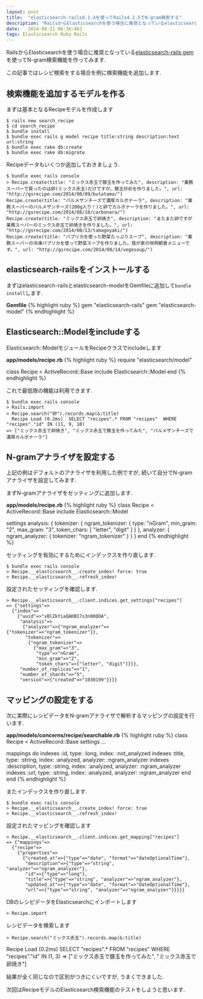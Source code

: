 ```yaml
---
layout: post
title:  "elasticsearch-rails0.1.4を使ってRails4.1.5でN-gram検索する"
description: "RailsからElasticsearchを使う場合に推奨となっているelasticsearch-rails gemを使ってN-gram検索機能を作ってみます."
date:   2014-08-21 06:36:46J
tags: Elasticsearch Ruby Rails
---
```


RailsからElasticsearchを使う場合に推奨となっている[elasticsearch-rails gem](https://github.com/elasticsearch/elasticsearch-rails)を使ってN-gram検索機能を作ってみます.

この記事ではレシピ検索をする場合を例に検索機能を追加します.

## 検索機能を追加するモデルを作る

まずは基本となるRecipeモデルを作成します

    $ rails new search_recipe
    $ cd search_recipe
    $ bundle install
    $ bundle exec rails g model recipe title:string description:text url:string
    $ bundle exec rake db:create
    $ bundle exec rake db:migrate

Recipeデータもいくつか追加しておきましょう.

    $ bundle exec rails console
    > Recipe.create(title: "ミックス赤玉で豚玉を作ってみた", description: "業務スーパーで買ったのは卵(ミックス赤玉)だけですが、豚玉炒めを作りました。", url: "http://gsrecipe.com/2014/08/09/butatama/")
    Recipe.create(title: "パルメザンチーズで濃厚カルボナーラ", description: "業務スーパーのパルメザンチーズ(200g入り！)と卵でカルボナーラを作りました。", url: "http://gsrecipe.com/2014/08/10/carbonara/")
    Recipe.create(title: "ミックス赤玉で卵焼き", description: "またまた卵ですが業務スーパーのミックス赤玉で卵焼きを作りました。", url: "http://gsrecipe.com/2014/08/13/tamagoyaki/")
    Recipe.create(title: "パプリカを使った野菜たっぷりスープ", description: "業務スーパーの冷凍パプリカを使って野菜スープを作りました。我が家の恒例朝食メニューです。", url: "http://gsrecipe.com/2014/08/14/vegesoup/")

## elasticsearch-railsをインストールする

まずはelasticsearch-railsとelasticsearch-modelをGemfileに追加して```bundle install```します.

**Gemfile**
{% highlight ruby %}
gem "elasticsearch-rails"
gem "elasticsearch-model"
{% endhighlight %}

## Elasticsearch::Modelをincludeする

Elasticsearch::ModelモジュールをRecipeクラスでincludeします

**app/models/recipe.rb**
{% highlight ruby %}
require "elasticsearch/model"

class Recipe < ActiveRecord::Base
  include Elasticsearch::Model
end
{% endhighlight %}

これで最低限の機能は利用できます.

    $ bundle exec rails console
    > Rails.import
    > Recipe.search("卵").records.map(&:title)
      Recipe Load (0.2ms)  SELECT "recipes".* FROM "recipes"  WHERE "recipes"."id" IN (11, 9, 10)
    => ["ミックス赤玉で卵焼き", "ミックス赤玉で豚玉を作ってみた", "パルメザンチーズで濃厚カルボナーラ"]

## N-gramアナライザを設定する

上記の例はデフォルトのアナライザを利用した例ですが, 続いて自分でN-gramアナライザを設定してみます.

まずN-gramアナライザをセッティングに追加します.

**app/models/recipe.rb**
{% highlight ruby %}
class Recipe < ActiveRecord::Base
  include Elasticsearch::Model

  settings analysis: {
      tokenizer: {
        ngram_tokenizer: {
          type: "nGram",
          min_gram: "2",
          max_gram: "3",
          token_chars: [
            "letter",
            "digit"
          ]
        }
      },
      analyzer: {
        ngram_analyzer: {
          tokenizer: "ngram_tokenizer"
        }
      }
    }
end
{% endhighlight %}

セッティングを有効にするためにインデックスを作り直します.

    $ bundle exec rails console
    > Recipe.__elasticsearch__.create_index! force: true
    > Recipe.__elasticsearch__.refresh_index!

設定されたセッティングを確認します.

    > Recipe.__elasticsearch__.client.indices.get_settings["recipes"]
    => {"settings"=>
      {"index"=>
        {"uuid"=>"vBlZkYiaQAKBI7s3n08QOA",
         "analysis"=>
          {"analyzer"=>{"ngram_analyzer"=>{"tokenizer"=>"ngram_tokenizer"}},
           "tokenizer"=>
            {"ngram_tokenizer"=>
              {"max_gram"=>"3",
               "type"=>"nGram",
               "min_gram"=>"2",
               "token_chars"=>["letter", "digit"]}}},
         "number_of_replicas"=>"1",
         "number_of_shards"=>"5",
         "version"=>{"created"=>"1030199"}}}}

## マッピングの設定をする

次に実際にレシピデータをN-gramアナライザで解析するマッピングの設定を行います.

**app/models/concerns/recipe/searchable.rb**
{% highlight ruby %}
class Recipe < ActiveRecord::Base
  settings ...

  mappings do
    indexes :id, type: :long, index: :not_analyzed
    indexes :title, type: :string, index: :analyzed, analyzer: :ngram_analyzer
    indexes :description, type: :string, index: :analyzed, analyzer: :ngram_analyzer
    indexes :url, type: :string, index: :analyzed, analyzer: :ngram_analyzer
  end
end
{% endhighlight %}

またインデックスを作り直します.

    $ bundle exec rails console
    > Recipe.__elasticsearch__.create_index! force: true
    > Recipe.__elasticsearch__.refresh_index!

設定されたマッピングを確認します

    > Recipe.__elasticsearch__.client.indices.get_mapping["recipes"]
    => {"mappings"=>
      {"recipe"=>
        {"properties"=>
          {"created_at"=>{"type"=>"date", "format"=>"dateOptionalTime"},
           "description"=>{"type"=>"string", "analyzer"=>"ngram_analyzer"},
           "id"=>{"type"=>"long"},
           "title"=>{"type"=>"string", "analyzer"=>"ngram_analyzer"},
           "updated_at"=>{"type"=>"date", "format"=>"dateOptionalTime"},
           "url"=>{"type"=>"string", "analyzer"=>"ngram_analyzer"}}}}}

DBのレシピデータをElasticsearchにインポートします

    > Recipe.import

レシピデータを検索します

    > Recipe.search("ミックス赤玉").records.map(&:title)
  Recipe Load (0.2ms)  SELECT "recipes".* FROM "recipes"  WHERE "recipes"."id" IN (1, 3)
=> ["ミックス赤玉で豚玉を作ってみた", "ミックス赤玉で卵焼き"]

結果が全く同じなので区別がつきにくいですが, うまくできました.

次回はRecipeモデルのElasticsearch検索機能のテストをしようと思います.
